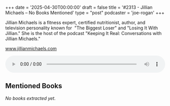 +++
date = '2025-04-30T00:00:00'
draft = false
title = '#2313 - Jillian Michaels – No Books Mentioned'
type = "post"
podcaster = 'joe-rogan'
+++

Jillian Michaels is a fitness expert, certified nutritionist, author, and television personality known for  "The Biggest Loser" and "Losing It With Jillian." She is the host of the podcast "Keeping It Real: Conversations with Jillian Michaels."

www.jillianmichaels.com

<audio controls style="width: 100%; max-width: 800px;">
  <source src="https://traffic.megaphone.fm/GLT1211306088.mp3?updated=1746036530" type="audio/mpeg">
  Your browser does not support the audio element.
</audio>

## Mentioned Books

*No books extracted yet.*